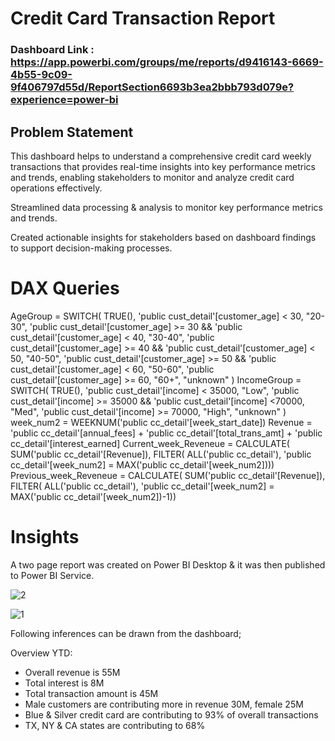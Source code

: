# Credit Card Transaction Report

### Dashboard Link : https://app.powerbi.com/groups/me/reports/d9416143-6669-4b55-9c09-9f406797d55d/ReportSection6693b3ea2bbb793d079e?experience=power-bi

## Problem Statement

This dashboard helps to understand a comprehensive credit card weekly transactions that provides real-time insights into key performance metrics and trends, enabling stakeholders to monitor and analyze credit card operations effectively.

Streamlined data processing & analysis to monitor key performance metrics and trends.

Created actionable insights for stakeholders based on dashboard findings to support decision-making processes.


# DAX Queries

AgeGroup = SWITCH(
TRUE(),
'public cust_detail'[customer_age] < 30, "20-30",
'public cust_detail'[customer_age] >= 30 && 'public cust_detail'[customer_age] < 40, "30-40",
'public cust_detail'[customer_age] >= 40 && 'public cust_detail'[customer_age] < 50, "40-50",
'public cust_detail'[customer_age] >= 50 && 'public cust_detail'[customer_age] < 60, "50-60",
'public cust_detail'[customer_age] >= 60, "60+",
"unknown"
)
IncomeGroup = SWITCH(
TRUE(),
'public cust_detail'[income] < 35000, "Low",
'public cust_detail'[income] >= 35000 && 'public cust_detail'[income] <70000, "Med",
'public cust_detail'[income] >= 70000, "High",
"unknown"
)
week_num2 = WEEKNUM('public cc_detail'[week_start_date])
Revenue = 'public cc_detail'[annual_fees] + 'public cc_detail'[total_trans_amt] + 'public cc_detail'[interest_earned]
Current_week_Reveneue = CALCULATE(
SUM('public cc_detail'[Revenue]),
FILTER(
ALL('public cc_detail'),
'public cc_detail'[week_num2] = MAX('public cc_detail'[week_num2])))
Previous_week_Reveneue = CALCULATE(
SUM('public cc_detail'[Revenue]),
FILTER(
ALL('public cc_detail'),
'public cc_detail'[week_num2] = MAX('public cc_detail'[week_num2])-1))

# Insights

A two page report was created on Power BI Desktop & it was then published to Power BI Service.

![2](https://github.com/Arunima221994/Credit-Card-Transaction-Report/assets/154328968/e362ca77-b4fb-4487-b7aa-4a5d65514654)

![1](https://github.com/Arunima221994/Credit-Card-Transaction-Report/assets/154328968/07b8a031-757e-4dc7-a110-995b494247ca)


Following inferences can be drawn from the dashboard;


Overview YTD:

- Overall revenue is 55M
- Total interest is 8M
- Total transaction amount is 45M
- Male customers are contributing more in revenue 30M, female 25M
- Blue & Silver credit card are contributing to 93% of overall transactions
- TX, NY & CA states are contributing to 68%

